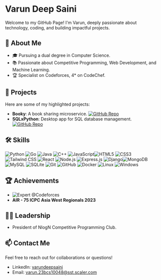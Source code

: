 # Varun Deep Saini

Welcome to my GitHub Page! I'm Varun, deeply passionate about technology, coding, and building impactful projects.

## 🌱 About Me

- 🎓 Pursuing a dual degree in Computer Science.
- 📚 Passionate about Competitive Programming, Web Development, and Machine Learning.
- 🏆 Specialist on Codeforces, 4* on CodeChef.

## 🔭 Projects

Here are some of my highlighted projects:

- **Booky**: A book sharing microservice. [![GitHub Repo](https://img.shields.io/badge/GitHub-Booky-blue?style=flat&logo=github)](https://github.com/varundeepsaini/booky)
- **SQLxPython**: Desktop app for SQL database management. [![GitHub Repo](https://img.shields.io/badge/GitHub-SQLxPython-blue?style=flat&logo=github)](https://github.com/varundeepsaini/sqlxpython)

## 🛠 Skills

![Python](https://img.shields.io/badge/-Python-3776AB?style=flat&logo=python&logoColor=white) ![Go](https://img.shields.io/badge/-Go-00ADD8?style=flat&logo=go&logoColor=white) ![Java](https://img.shields.io/badge/-Java-007396?style=flat&logo=java&logoColor=white) ![C++](https://img.shields.io/badge/-C++-00599C?style=flat&logo=cplusplus&logoColor=white) ![JavaScript](https://img.shields.io/badge/-JavaScript-F7DF1E?style=flat&logo=javascript&logoColor=black)![HTML5](https://img.shields.io/badge/-HTML5-E34F26?style=flat&logo=html5&logoColor=white) ![CSS3](https://img.shields.io/badge/-CSS3-1572B6?style=flat&logo=css3&logoColor=white) ![Tailwind CSS](https://img.shields.io/badge/-Tailwind_CSS-38B2AC?style=flat&logo=tailwind-css&logoColor=white) ![React](https://img.shields.io/badge/-React-61DAFB?style=flat&logo=react&logoColor=black) ![Node.js](https://img.shields.io/badge/-Node.js-339933?style=flat&logo=nodedotjs&logoColor=white) ![Express.js](https://img.shields.io/badge/-Express-000000?style=flat&logo=express&logoColor=white) ![Django](https://img.shields.io/badge/-Django-092E20?style=flat&logo=django&logoColor=white)![MongoDB](https://img.shields.io/badge/-MongoDB-47A248?style=flat&logo=mongodb&logoColor=white) ![MySQL](https://img.shields.io/badge/-MySQL-4479A1?style=flat&logo=mysql&logoColor=white) ![SQLite](https://img.shields.io/badge/-SQLite-003B57?style=flat&logo=sqlite&logoColor=white) ![Git](https://img.shields.io/badge/-Git-F05032?style=flat&logo=git&logoColor=white) ![GitHub](https://img.shields.io/badge/-GitHub-181717?style=flat&logo=github&logoColor=white) ![Docker](https://img.shields.io/badge/-Docker-2496ED?style=flat&logo=docker&logoColor=white) ![Linux](https://img.shields.io/badge/-Linux-FCC624?style=flat&logo=linux&logoColor=black) ![Windows](https://img.shields.io/badge/-Windows-0078D6?style=flat&logo=windows&logoColor=white)


## 🏆 Achievements

- ![Expert @Codeforces](https://cp-logo.vercel.app/codeforces/sojabhai?logo=true) 
- **AIR - 75 ICPC Asia West Regionals 2023**
## 👨‍💻 Leadership

- President of NlogN Competitive Programming Club.

## 📫 Contact Me

Feel free to reach out for collaborations or questions!

- LinkedIn: [varundeepsaini](https://www.linkedin.com/in/varundeepsaini)
- Email: varun.23bcs10048@sst.scaler.com
